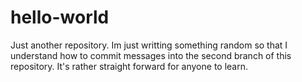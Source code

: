 # hello-world
Just another repository.
Im just writting something random so that I understand how to commit messages into the second branch of this repository. It's rather straight forward for anyone to learn.
